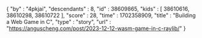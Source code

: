 {
  "by" : "4pkjai",
  "descendants" : 8,
  "id" : 38609865,
  "kids" : [ 38610616, 38610298, 38610722 ],
  "score" : 28,
  "time" : 1702358909,
  "title" : "Building a Web Game in C",
  "type" : "story",
  "url" : "https://anguscheng.com/post/2023-12-12-wasm-game-in-c-raylib/"
}
